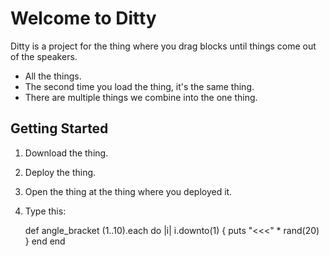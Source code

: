 Welcome to Ditty
================

Ditty is a project for the thing where you drag blocks until things come out of the speakers.

* All the things.
* The second time you load the thing, it's the same thing.
* There are multiple things we combine into the one thing.

Getting Started
---------------

1. Download the thing.
2. Deploy the thing.
3. Open the thing at the thing where you deployed it.
4. Type this:

    def angle_bracket
      (1..10).each do |i|
        i.downto(1) { puts "<<<" * rand(20) }
      end
    end
